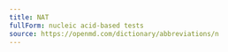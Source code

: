 ```yaml
---
title: NAT
fullForm: nucleic acid-based tests
source: https://openmd.com/dictionary/abbreviations/n
---
```

